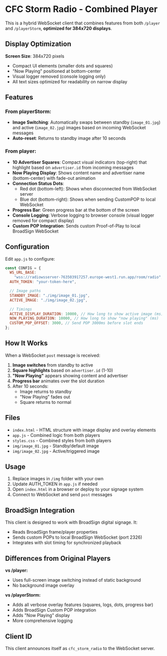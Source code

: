 # CFC Storm Radio - Combined Player

This is a hybrid WebSocket client that combines features from both `/player` and `/playerStorm`, **optimized for 384x720 displays**.

## Display Optimization

**Screen Size**: 384x720 pixels

- Compact UI elements (smaller dots and squares)
- "Now Playing" positioned at bottom-center
- Visual logger removed (console logging only)
- All text sizes optimized for readability on narrow display

## Features

### From playerStorm:

- **Image Switching**: Automatically swaps between standby (`image_01.jpg`) and active (`image_02.jpg`) images based on incoming WebSocket messages
- **Auto-reset**: Returns to standby image after 10 seconds

### From player:

- **10 Advertiser Squares**: Compact visual indicators (top-right) that highlight based on `advertiser.id` from incoming messages
- **Now Playing Display**: Shows content name and advertiser name (bottom-center) with fade-out animation
- **Connection Status Dots**:
  - Red dot (bottom-left): Shows when disconnected from WebSocket server
  - Blue dot (bottom-right): Shows when sending CustomPOP to local WebSocket
- **Progress Bar**: Green progress bar at the bottom of the screen
- **Console Logging**: Verbose logging to browser console (visual logger removed for compact display)
- **Custom POP Integration**: Sends custom Proof-of-Play to local BroadSign WebSocket

## Configuration

Edit `app.js` to configure:

```javascript
const CONFIG = {
  WS_URL_BASE:
    "wss://radiowsserver-763503917257.europe-west1.run.app/room/radio",
  AUTH_TOKEN: "your-token-here",

  // Image paths
  STANDBY_IMAGE: "./img/image_01.jpg",
  ACTIVE_IMAGE: "./img/image_02.jpg",

  // Timings
  ACTIVE_DISPLAY_DURATION: 10000, // How long to show active image (ms)
  NOW_PLAYING_DURATION: 10000, // How long to show "now playing" (ms)
  CUSTOM_POP_OFFSET: 3000, // Send POP 3000ms before slot ends
};
```

## How It Works

When a WebSocket `post` message is received:

1. **Image switches** from standby to active
2. **Square highlights** based on `advertiser.id` (1-10)
3. **"Now Playing"** appears showing content and advertiser
4. **Progress bar** animates over the slot duration
5. After 10 seconds:
   - Image returns to standby
   - "Now Playing" fades out
   - Square returns to normal

## Files

- `index.html` - HTML structure with image display and overlay elements
- `app.js` - Combined logic from both players
- `styles.css` - Combined styles from both players
- `img/image_01.jpg` - Standby/default image
- `img/image_02.jpg` - Active/triggered image

## Usage

1. Replace images in `/img` folder with your own
2. Update AUTH_TOKEN in `app.js` if needed
3. Open `index.html` in a browser or deploy to your signage system
4. Connect to WebSocket and send `post` messages

## BroadSign Integration

This client is designed to work with BroadSign digital signage. It:

- Reads BroadSign frame/player properties
- Sends custom POPs to local BroadSign WebSocket (port 2326)
- Integrates with slot timing for synchronized playback

## Differences from Original Players

**vs /player:**

- Uses full-screen image switching instead of static background
- No background image overlay

**vs /playerStorm:**

- Adds all verbose overlay features (squares, logs, dots, progress bar)
- Adds BroadSign Custom POP integration
- Adds "Now Playing" display
- More comprehensive logging

## Client ID

This client announces itself as `cfc_storm_radio` to the WebSocket server.
